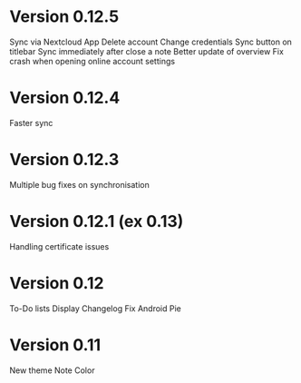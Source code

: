 # Version 0.12.5

Sync via Nextcloud App
Delete account
Change credentials
Sync button on titlebar
Sync immediately after close a note
Better update of overview
Fix crash when opening online account settings

# Version 0.12.4

Faster sync

# Version 0.12.3

Multiple bug fixes on synchronisation

# Version 0.12.1 (ex 0.13)

Handling certificate issues

# Version 0.12

To-Do lists
Display Changelog
Fix Android Pie


# Version 0.11

New theme
Note Color